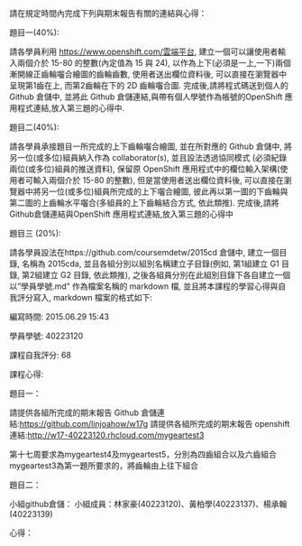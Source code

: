 請在規定時間內完成下列與期末報告有關的連結與心得：

題目一(40%):

請各學員利用 https://www.openshift.com/雲端平台, 
建立一個可以讓使用者輸入兩個介於 15-80 的整數(內定值為 15 與 24), 
以作為上下(必須是一上,一下)兩個漸開線正齒輪囓合繪圖的齒輪齒數, 
使用者送出欄位資料後, 可以直接在瀏覽器中呈現第1齒在上, 而第2齒輪在下的 2D 齒輪囓合圖.
完成後,請將程式碼送到個人的Github 倉儲中,
並將此 Github 倉儲連結,與帶有個人學號作為帳號的OpenShift 應用程式連結,放入第三題的心得中.

題目二(40%):

請各學員承接題目一所完成的上下齒輪囓合繪圖,
並在所對應的 Github 倉儲中,
將另一位(或多位)組員納入作為 collaborator(s),
並且設法透過協同模式 (必須紀錄兩位(或多位)組員的推送資料),
保留原 OpenShift 應用程式中的欄位輸入架構(使用者可輸入兩個介於 15-80 的整數),
但是當使用者送出欄位資料後, 可以直接在瀏覽器中將另一位(或多位)組員所完成的上下囓合繪圖,
彼此再以第一圖的下齒輪與第二圖的上齒輪水平囓合(多組員的上下齒輪結合方式, 依此類推).
完成後,請將Github倉儲連結與OpenShift 應用程式連結,放入第三題的心得中

題目三 (20%):

請各學員設法在https://github.com/coursemdetw/2015cd 倉儲中,
建立一個目錄, 名稱為 2015cda,
並且各組分別以組別名稱建立子目錄(例如, 第1組建立 G1 目錄, 第2組建立 G2 目錄, 依此類推),
之後各組員分別在此組別目錄下各自建立一個以”學員學號.md” 作為檔案名稱的 markdown 檔, 
並且將本課程的學習心得與自我評分寫入, markdown 檔案的格式如下:

編寫時間: 2015.06.29 15:43

學員學號: 40223120

課程自我評分: 68

課程心得:

題目一：

請提供各組所完成的期末報告 Github 倉儲連結:https://github.com/linjoahow/w17g
請提供各組所完成的期末報告 openshift連結:http://w17-40223120.rhcloud.com/mygeartest3

第十七周要求為mygeartest4及mygeartest5，分別為四齒組合以及六齒組合
mygeartest3為第一題所要求的，將齒輪由上往下組合

題目二：

小組github倉儲：
小組成員：林家豪(40223120)、黃柏學(40223137)、楊承翰(40223139)


心得：


